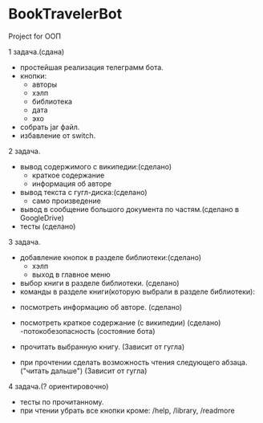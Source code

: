 # BookTravelerBot
Project for OOП

1 задача.(сдана)
- простейшая реализация телеграмм бота.
- кнопки:
  * авторы
  * хэлп
  * библиотека
  * дата
  * эхо
- собрать jar файл.
- избавление от switch.

2 задача.
- вывод содержимого с википедии:(сделано)
  * краткое содержание
  * информация об авторе
- вывод текста с гугл-диска:(сделано)
  * само произведение
- вывод в сообщение большого документа по частям.(сделано в GoogleDrive)
- тесты (сделано)

3 задача.
- добавление кнопок в разделе библиотеки:(сделано)
  * хэлп
  * выход в главное меню
- выбор книги в разделе библиотеки. (сделано)
- команды в разделе книги(которую выбрали в разделе библиотеки):
 * посмотреть информацию об авторе. (сделано)
 * посмотреть краткое содержание (с википедии) (сделано)
 -потокобезопасность (состояние бота) 
 
 * прочитать выбранную книгу. (Зависит от гугла)
- при прочтении сделать возможность чтения следующего абзаца.("читать дальше") (Зависит от гугла)

4 задача.(? ориентировочно)
- тесты по прочитанному.
- при чтении убрать все кнопки кроме: /help, /library, /readmore
